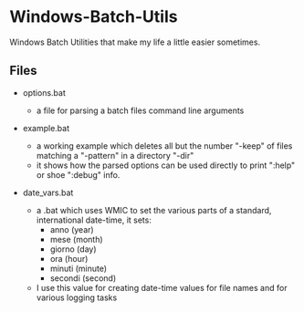 Windows-Batch-Utils
===================

Windows Batch Utilities that make my life a little easier sometimes.

Files
-----

+ options.bat
  - a file for parsing a batch files command line arguments
  
+ example.bat
  - a working example which deletes all but the number "-keep" of files matching a "-pattern" in a directory "-dir"
  - it shows how the parsed options can be used directly to print ":help" or shoe ":debug" info.

+ date_vars.bat
  - a .bat which uses WMIC to set the various parts of a standard, international date-time, it sets:
    + anno (year)
    + mese (month)
    + giorno (day)
    + ora (hour)
    + minuti (minute)
    + secondi (second)
  - I use this value for creating date-time values for file names and for various logging tasks


